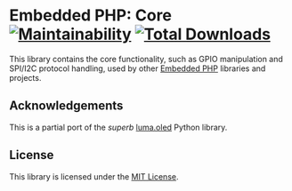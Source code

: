 # Embedded PHP: Core [![Maintainability](https://api.codeclimate.com/v1/badges/f77f0a042260ca671735/maintainability)](https://codeclimate.com/github/embedded-php/core/maintainability) [![Total Downloads](https://poser.pugx.org/embedded-php/core/downloads)](//packagist.org/packages/embedded-php/core)

This library contains the core functionality, such as GPIO manipulation and SPI/I2C protocol handling, used by other [Embedded PHP](https://github.com/embedded-php) libraries and projects.

## Acknowledgements

This is a partial port of the *superb* [luma.oled](https://github.com/rm-hull/luma.oled) Python library.

## License

This library is licensed under the [MIT License](LICENSE).
